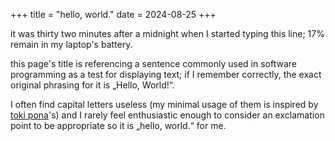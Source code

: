 +++
title = "hello, world."
date = 2024-08-25
+++

it was thirty two minutes after a midnight when I started typing this line;
17% remain in my laptop's battery.

this page's title is referencing a sentence commonly used in software
programming as a test for displaying text; if I remember correctly, the
exact original phrasing for it is „Hello, World!“.

I often find capital letters useless (my minimal usage of them is inspired by
[toki pona](https://tokipona.org)'s) and I rarely feel enthusiastic enough to
consider an exclamation point to be appropriate so it is „hello, world.“ for
me.
